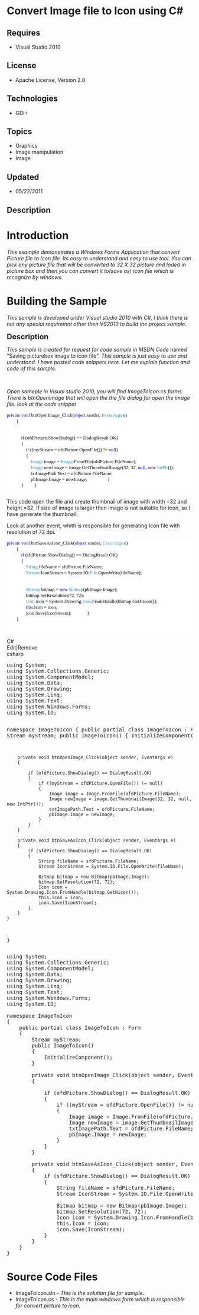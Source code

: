 # Convert Image file to Icon using C#
## Requires
- Visual Studio 2010
## License
- Apache License, Version 2.0
## Technologies
- GDI+
## Topics
- Graphics
- Image manipulation
- Image
## Updated
- 05/22/2011
## Description

<h1>Introduction</h1>
<p><em>This example </em><em>demonstrates a Windows Forms Application that convert Picture file to Icon file. Its easy to understand and easy to use tool. You can pick any picture file that will be converted to 32 X 32 picture and loded in picture box and then
 you can convert it to(save as) icon file which is recognize by windows.</em></p>
<h1><span>Building the Sample</span></h1>
<p><em>This sample is developed under Visual studio 2010 with C#, I think there is not any special requiremnt other then VS2010 to build the project sample.<br>
</em></p>
<p><span style="font-size:20px; font-weight:bold">Description</span></p>
<p><em>This sample is created for request for code sample in MSDN Code </em>named &quot;Saving picturebox image to icon file<em>&quot;. This sample is just easy to use and understand. I have posted code snippets here. Let me explain function and code of this sample.</em></p>
<p>&nbsp;</p>
<p><em>Open sameple in Visual studio 2010, you will find ImageToIcon.cs forms. There is btnOpenImage that will open the the file dialog for open the image file. look at the code snippet
</em></p>
<pre style="font-family:Consolas; font-size:13; color:black; background:white"><span style="color:blue">private</span>&nbsp;<span style="color:blue">void</span>&nbsp;btnOpenImage_Click(<span style="color:blue">object</span>&nbsp;sender,&nbsp;<span style="color:#2b91af">EventArgs</span>&nbsp;e)
&nbsp;&nbsp;&nbsp;&nbsp;&nbsp;&nbsp;&nbsp;&nbsp;{
 
&nbsp;&nbsp;&nbsp;&nbsp;&nbsp;&nbsp;&nbsp;&nbsp;&nbsp;&nbsp;&nbsp;&nbsp;<span style="color:blue">if</span>&nbsp;(ofdPicture.ShowDialog()&nbsp;==&nbsp;DialogResult.OK)
&nbsp;&nbsp;&nbsp;&nbsp;&nbsp;&nbsp;&nbsp;&nbsp;&nbsp;&nbsp;&nbsp;&nbsp;{
&nbsp;&nbsp;&nbsp;&nbsp;&nbsp;&nbsp;&nbsp;&nbsp;&nbsp;&nbsp;&nbsp;&nbsp;&nbsp;&nbsp;&nbsp;&nbsp;<span style="color:blue">if</span>&nbsp;((myStream&nbsp;=&nbsp;ofdPicture.OpenFile())&nbsp;!=&nbsp;<span style="color:blue">null</span>)
&nbsp;&nbsp;&nbsp;&nbsp;&nbsp;&nbsp;&nbsp;&nbsp;&nbsp;&nbsp;&nbsp;&nbsp;&nbsp;&nbsp;&nbsp;&nbsp;{
&nbsp;&nbsp;&nbsp;&nbsp;&nbsp;&nbsp;&nbsp;&nbsp;&nbsp;&nbsp;&nbsp;&nbsp;&nbsp;&nbsp;&nbsp;&nbsp;&nbsp;&nbsp;&nbsp;&nbsp;<span style="color:#2b91af">Image</span>&nbsp;image&nbsp;=&nbsp;<span style="color:#2b91af">Image</span>.FromFile(ofdPicture.FileName);
&nbsp;&nbsp;&nbsp;&nbsp;&nbsp;&nbsp;&nbsp;&nbsp;&nbsp;&nbsp;&nbsp;&nbsp;&nbsp;&nbsp;&nbsp;&nbsp;&nbsp;&nbsp;&nbsp;&nbsp;<span style="color:#2b91af">Image</span>&nbsp;newImage&nbsp;=&nbsp;image.GetThumbnailImage(32,&nbsp;32,&nbsp;<span style="color:blue">null</span>,&nbsp;<span style="color:blue">new</span>&nbsp;<span style="color:#2b91af">IntPtr</span>());
&nbsp;&nbsp;&nbsp;&nbsp;&nbsp;&nbsp;&nbsp;&nbsp;&nbsp;&nbsp;&nbsp;&nbsp;&nbsp;&nbsp;&nbsp;&nbsp;&nbsp;&nbsp;&nbsp;&nbsp;txtImagePath.Text&nbsp;=&nbsp;ofdPicture.FileName;
&nbsp;&nbsp;&nbsp;&nbsp;&nbsp;&nbsp;&nbsp;&nbsp;&nbsp;&nbsp;&nbsp;&nbsp;&nbsp;&nbsp;&nbsp;&nbsp;&nbsp;&nbsp;&nbsp;&nbsp;pbImage.Image&nbsp;=&nbsp;newImage;
&nbsp;&nbsp;&nbsp;&nbsp;&nbsp;&nbsp;&nbsp;&nbsp;&nbsp;&nbsp;&nbsp;&nbsp;&nbsp;&nbsp;&nbsp;&nbsp;}
&nbsp;&nbsp;&nbsp;&nbsp;&nbsp;&nbsp;&nbsp;&nbsp;&nbsp;&nbsp;&nbsp;&nbsp;}
&nbsp;&nbsp;&nbsp;&nbsp;&nbsp;&nbsp;&nbsp;&nbsp;}<em> <br></em></pre>
<p>This code open the file and create thumbnail of image with width =32 and height =32, If size of image is larger then image is not suitable for icon, so I have generate the thumbnail.</p>
<p>Look at another event, whith is responsible for generating Icon file with resolution of 72 dpi.</p>
<pre style="font-family:Consolas; font-size:13; color:black; background:white"><span style="color:blue">private</span>&nbsp;<span style="color:blue">void</span>&nbsp;btnSaveAsIcon_Click(<span style="color:blue">object</span>&nbsp;sender,&nbsp;<span style="color:#2b91af">EventArgs</span>&nbsp;e)
&nbsp;&nbsp;&nbsp;&nbsp;&nbsp;&nbsp;&nbsp;&nbsp;{
&nbsp;&nbsp;&nbsp;&nbsp;&nbsp;&nbsp;&nbsp;&nbsp;&nbsp;&nbsp;&nbsp;&nbsp;<span style="color:blue">if</span>&nbsp;(sfdPicture.ShowDialog()&nbsp;==&nbsp;DialogResult.OK)
&nbsp;&nbsp;&nbsp;&nbsp;&nbsp;&nbsp;&nbsp;&nbsp;&nbsp;&nbsp;&nbsp;&nbsp;{
&nbsp;&nbsp;&nbsp;&nbsp;&nbsp;&nbsp;&nbsp;&nbsp;&nbsp;&nbsp;&nbsp;&nbsp;&nbsp;&nbsp;&nbsp;&nbsp;<span style="color:#2b91af">String</span>&nbsp;fileName&nbsp;=&nbsp;sfdPicture.FileName;
&nbsp;&nbsp;&nbsp;&nbsp;&nbsp;&nbsp;&nbsp;&nbsp;&nbsp;&nbsp;&nbsp;&nbsp;&nbsp;&nbsp;&nbsp;&nbsp;<span style="color:#2b91af">Stream</span>&nbsp;IconStream&nbsp;=&nbsp;System.IO.<span style="color:#2b91af">File</span>.OpenWrite(fileName);
 
&nbsp;&nbsp;&nbsp;&nbsp;&nbsp;&nbsp;&nbsp;&nbsp;&nbsp;&nbsp;&nbsp;&nbsp;&nbsp;&nbsp;&nbsp;&nbsp;<span style="color:#2b91af">Bitmap</span>&nbsp;bitmap&nbsp;=&nbsp;<span style="color:blue">new</span>&nbsp;<span style="color:#2b91af">Bitmap</span>(pbImage.Image);
&nbsp;&nbsp;&nbsp;&nbsp;&nbsp;&nbsp;&nbsp;&nbsp;&nbsp;&nbsp;&nbsp;&nbsp;&nbsp;&nbsp;&nbsp;&nbsp;bitmap.SetResolution(72,&nbsp;72);
&nbsp;&nbsp;&nbsp;&nbsp;&nbsp;&nbsp;&nbsp;&nbsp;&nbsp;&nbsp;&nbsp;&nbsp;&nbsp;&nbsp;&nbsp;&nbsp;<span style="color:#2b91af">Icon</span>&nbsp;icon&nbsp;=&nbsp;System.Drawing.<span style="color:#2b91af">Icon</span>.FromHandle(bitmap.GetHicon());
&nbsp;&nbsp;&nbsp;&nbsp;&nbsp;&nbsp;&nbsp;&nbsp;&nbsp;&nbsp;&nbsp;&nbsp;&nbsp;&nbsp;&nbsp;&nbsp;<span style="color:blue">this</span>.Icon&nbsp;=&nbsp;icon;
&nbsp;&nbsp;&nbsp;&nbsp;&nbsp;&nbsp;&nbsp;&nbsp;&nbsp;&nbsp;&nbsp;&nbsp;&nbsp;&nbsp;&nbsp;&nbsp;icon.Save(IconStream);
&nbsp;&nbsp;&nbsp;&nbsp;&nbsp;&nbsp;&nbsp;&nbsp;&nbsp;&nbsp;&nbsp;&nbsp;}
&nbsp;&nbsp;&nbsp;&nbsp;&nbsp;&nbsp;&nbsp;&nbsp;}<br><br></pre>
<div class="scriptcode">
<div class="pluginEditHolder" pluginCommand="mceScriptCode">
<div class="title"><span>C#</span></div>
<div class="pluginLinkHolder"><span class="pluginEditHolderLink">Edit</span>|<span class="pluginRemoveHolderLink">Remove</span></div>
<span class="hidden">csharp</span>
<pre class="hidden">using System;
using System.Collections.Generic;
using System.ComponentModel;
using System.Data;
using System.Drawing;
using System.Linq;
using System.Text;
using System.Windows.Forms;
using System.IO;

namespace ImageToIcon
{
    public partial class ImageToIcon : Form
    {
        Stream myStream;
        public ImageToIcon()
        {
            InitializeComponent();
        }

        private void btnOpenImage_Click(object sender, EventArgs e)
        {

            if (ofdPicture.ShowDialog() == DialogResult.OK)
            {
                if ((myStream = ofdPicture.OpenFile()) != null)
                {
                    Image image = Image.FromFile(ofdPicture.FileName);
                    Image newImage = image.GetThumbnailImage(32, 32, null, new IntPtr());
                    txtImagePath.Text = ofdPicture.FileName;
                    pbImage.Image = newImage;
                }
            }
        }

        private void btnSaveAsIcon_Click(object sender, EventArgs e)
        {
            if (sfdPicture.ShowDialog() == DialogResult.OK)
            {
                String fileName = sfdPicture.FileName;
                Stream IconStream = System.IO.File.OpenWrite(fileName);

                Bitmap bitmap = new Bitmap(pbImage.Image);
                bitmap.SetResolution(72, 72);
                Icon icon = System.Drawing.Icon.FromHandle(bitmap.GetHicon());
                this.Icon = icon;
                icon.Save(IconStream);
            }
        }
    }
}
</pre>
<div class="preview">
<pre id="codePreview" class="csharp"><span class="cs__keyword">using</span>&nbsp;System;&nbsp;
<span class="cs__keyword">using</span>&nbsp;System.Collections.Generic;&nbsp;
<span class="cs__keyword">using</span>&nbsp;System.ComponentModel;&nbsp;
<span class="cs__keyword">using</span>&nbsp;System.Data;&nbsp;
<span class="cs__keyword">using</span>&nbsp;System.Drawing;&nbsp;
<span class="cs__keyword">using</span>&nbsp;System.Linq;&nbsp;
<span class="cs__keyword">using</span>&nbsp;System.Text;&nbsp;
<span class="cs__keyword">using</span>&nbsp;System.Windows.Forms;&nbsp;
<span class="cs__keyword">using</span>&nbsp;System.IO;&nbsp;
&nbsp;
<span class="cs__keyword">namespace</span>&nbsp;ImageToIcon&nbsp;
{&nbsp;
&nbsp;&nbsp;&nbsp;&nbsp;<span class="cs__keyword">public</span>&nbsp;partial&nbsp;<span class="cs__keyword">class</span>&nbsp;ImageToIcon&nbsp;:&nbsp;Form&nbsp;
&nbsp;&nbsp;&nbsp;&nbsp;{&nbsp;
&nbsp;&nbsp;&nbsp;&nbsp;&nbsp;&nbsp;&nbsp;&nbsp;Stream&nbsp;myStream;&nbsp;
&nbsp;&nbsp;&nbsp;&nbsp;&nbsp;&nbsp;&nbsp;&nbsp;<span class="cs__keyword">public</span>&nbsp;ImageToIcon()&nbsp;
&nbsp;&nbsp;&nbsp;&nbsp;&nbsp;&nbsp;&nbsp;&nbsp;{&nbsp;
&nbsp;&nbsp;&nbsp;&nbsp;&nbsp;&nbsp;&nbsp;&nbsp;&nbsp;&nbsp;&nbsp;&nbsp;InitializeComponent();&nbsp;
&nbsp;&nbsp;&nbsp;&nbsp;&nbsp;&nbsp;&nbsp;&nbsp;}&nbsp;
&nbsp;
&nbsp;&nbsp;&nbsp;&nbsp;&nbsp;&nbsp;&nbsp;&nbsp;<span class="cs__keyword">private</span>&nbsp;<span class="cs__keyword">void</span>&nbsp;btnOpenImage_Click(<span class="cs__keyword">object</span>&nbsp;sender,&nbsp;EventArgs&nbsp;e)&nbsp;
&nbsp;&nbsp;&nbsp;&nbsp;&nbsp;&nbsp;&nbsp;&nbsp;{&nbsp;
&nbsp;
&nbsp;&nbsp;&nbsp;&nbsp;&nbsp;&nbsp;&nbsp;&nbsp;&nbsp;&nbsp;&nbsp;&nbsp;<span class="cs__keyword">if</span>&nbsp;(ofdPicture.ShowDialog()&nbsp;==&nbsp;DialogResult.OK)&nbsp;
&nbsp;&nbsp;&nbsp;&nbsp;&nbsp;&nbsp;&nbsp;&nbsp;&nbsp;&nbsp;&nbsp;&nbsp;{&nbsp;
&nbsp;&nbsp;&nbsp;&nbsp;&nbsp;&nbsp;&nbsp;&nbsp;&nbsp;&nbsp;&nbsp;&nbsp;&nbsp;&nbsp;&nbsp;&nbsp;<span class="cs__keyword">if</span>&nbsp;((myStream&nbsp;=&nbsp;ofdPicture.OpenFile())&nbsp;!=&nbsp;<span class="cs__keyword">null</span>)&nbsp;
&nbsp;&nbsp;&nbsp;&nbsp;&nbsp;&nbsp;&nbsp;&nbsp;&nbsp;&nbsp;&nbsp;&nbsp;&nbsp;&nbsp;&nbsp;&nbsp;{&nbsp;
&nbsp;&nbsp;&nbsp;&nbsp;&nbsp;&nbsp;&nbsp;&nbsp;&nbsp;&nbsp;&nbsp;&nbsp;&nbsp;&nbsp;&nbsp;&nbsp;&nbsp;&nbsp;&nbsp;&nbsp;Image&nbsp;image&nbsp;=&nbsp;Image.FromFile(ofdPicture.FileName);&nbsp;
&nbsp;&nbsp;&nbsp;&nbsp;&nbsp;&nbsp;&nbsp;&nbsp;&nbsp;&nbsp;&nbsp;&nbsp;&nbsp;&nbsp;&nbsp;&nbsp;&nbsp;&nbsp;&nbsp;&nbsp;Image&nbsp;newImage&nbsp;=&nbsp;image.GetThumbnailImage(<span class="cs__number">32</span>,&nbsp;<span class="cs__number">32</span>,&nbsp;<span class="cs__keyword">null</span>,&nbsp;<span class="cs__keyword">new</span>&nbsp;IntPtr());&nbsp;
&nbsp;&nbsp;&nbsp;&nbsp;&nbsp;&nbsp;&nbsp;&nbsp;&nbsp;&nbsp;&nbsp;&nbsp;&nbsp;&nbsp;&nbsp;&nbsp;&nbsp;&nbsp;&nbsp;&nbsp;txtImagePath.Text&nbsp;=&nbsp;ofdPicture.FileName;&nbsp;
&nbsp;&nbsp;&nbsp;&nbsp;&nbsp;&nbsp;&nbsp;&nbsp;&nbsp;&nbsp;&nbsp;&nbsp;&nbsp;&nbsp;&nbsp;&nbsp;&nbsp;&nbsp;&nbsp;&nbsp;pbImage.Image&nbsp;=&nbsp;newImage;&nbsp;
&nbsp;&nbsp;&nbsp;&nbsp;&nbsp;&nbsp;&nbsp;&nbsp;&nbsp;&nbsp;&nbsp;&nbsp;&nbsp;&nbsp;&nbsp;&nbsp;}&nbsp;
&nbsp;&nbsp;&nbsp;&nbsp;&nbsp;&nbsp;&nbsp;&nbsp;&nbsp;&nbsp;&nbsp;&nbsp;}&nbsp;
&nbsp;&nbsp;&nbsp;&nbsp;&nbsp;&nbsp;&nbsp;&nbsp;}&nbsp;
&nbsp;
&nbsp;&nbsp;&nbsp;&nbsp;&nbsp;&nbsp;&nbsp;&nbsp;<span class="cs__keyword">private</span>&nbsp;<span class="cs__keyword">void</span>&nbsp;btnSaveAsIcon_Click(<span class="cs__keyword">object</span>&nbsp;sender,&nbsp;EventArgs&nbsp;e)&nbsp;
&nbsp;&nbsp;&nbsp;&nbsp;&nbsp;&nbsp;&nbsp;&nbsp;{&nbsp;
&nbsp;&nbsp;&nbsp;&nbsp;&nbsp;&nbsp;&nbsp;&nbsp;&nbsp;&nbsp;&nbsp;&nbsp;<span class="cs__keyword">if</span>&nbsp;(sfdPicture.ShowDialog()&nbsp;==&nbsp;DialogResult.OK)&nbsp;
&nbsp;&nbsp;&nbsp;&nbsp;&nbsp;&nbsp;&nbsp;&nbsp;&nbsp;&nbsp;&nbsp;&nbsp;{&nbsp;
&nbsp;&nbsp;&nbsp;&nbsp;&nbsp;&nbsp;&nbsp;&nbsp;&nbsp;&nbsp;&nbsp;&nbsp;&nbsp;&nbsp;&nbsp;&nbsp;String&nbsp;fileName&nbsp;=&nbsp;sfdPicture.FileName;&nbsp;
&nbsp;&nbsp;&nbsp;&nbsp;&nbsp;&nbsp;&nbsp;&nbsp;&nbsp;&nbsp;&nbsp;&nbsp;&nbsp;&nbsp;&nbsp;&nbsp;Stream&nbsp;IconStream&nbsp;=&nbsp;System.IO.File.OpenWrite(fileName);&nbsp;
&nbsp;
&nbsp;&nbsp;&nbsp;&nbsp;&nbsp;&nbsp;&nbsp;&nbsp;&nbsp;&nbsp;&nbsp;&nbsp;&nbsp;&nbsp;&nbsp;&nbsp;Bitmap&nbsp;bitmap&nbsp;=&nbsp;<span class="cs__keyword">new</span>&nbsp;Bitmap(pbImage.Image);&nbsp;
&nbsp;&nbsp;&nbsp;&nbsp;&nbsp;&nbsp;&nbsp;&nbsp;&nbsp;&nbsp;&nbsp;&nbsp;&nbsp;&nbsp;&nbsp;&nbsp;bitmap.SetResolution(<span class="cs__number">72</span>,&nbsp;<span class="cs__number">72</span>);&nbsp;
&nbsp;&nbsp;&nbsp;&nbsp;&nbsp;&nbsp;&nbsp;&nbsp;&nbsp;&nbsp;&nbsp;&nbsp;&nbsp;&nbsp;&nbsp;&nbsp;Icon&nbsp;icon&nbsp;=&nbsp;System.Drawing.Icon.FromHandle(bitmap.GetHicon());&nbsp;
&nbsp;&nbsp;&nbsp;&nbsp;&nbsp;&nbsp;&nbsp;&nbsp;&nbsp;&nbsp;&nbsp;&nbsp;&nbsp;&nbsp;&nbsp;&nbsp;<span class="cs__keyword">this</span>.Icon&nbsp;=&nbsp;icon;&nbsp;
&nbsp;&nbsp;&nbsp;&nbsp;&nbsp;&nbsp;&nbsp;&nbsp;&nbsp;&nbsp;&nbsp;&nbsp;&nbsp;&nbsp;&nbsp;&nbsp;icon.Save(IconStream);&nbsp;
&nbsp;&nbsp;&nbsp;&nbsp;&nbsp;&nbsp;&nbsp;&nbsp;&nbsp;&nbsp;&nbsp;&nbsp;}&nbsp;
&nbsp;&nbsp;&nbsp;&nbsp;&nbsp;&nbsp;&nbsp;&nbsp;}&nbsp;
&nbsp;&nbsp;&nbsp;&nbsp;}&nbsp;
}&nbsp;
</pre>
</div>
</div>
</div>
<h1><span>Source Code Files</span></h1>
<ul>
<li>ImageToIcon.sln - <em>This is the solution file for sample</em>. </li><li>ImageToIcon.cs<em> - This is the main windows form which is responsible for convert picture to icon.</em>
</li></ul>
